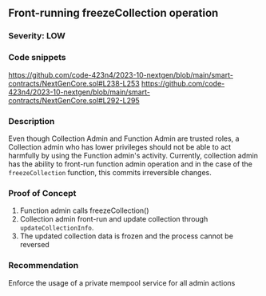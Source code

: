 ## Front-running freezeCollection operation

### Severity: LOW

### Code snippets
https://github.com/code-423n4/2023-10-nextgen/blob/main/smart-contracts/NextGenCore.sol#L238-L253
https://github.com/code-423n4/2023-10-nextgen/blob/main/smart-contracts/NextGenCore.sol#L292-L295

### Description
Even though Collection Admin and Function Admin are trusted roles, a Collection admin who has lower privileges should not be able to act harmfully by using the Function admin's activity. Currently, collection admin has the ability to front-run function admin operation and in the case of the `freezeCollection` function, this commits irreversible changes.

### Proof of Concept
1. Function admin calls freezeCollection()
2. Collection admin front-run and update collection through `updateCollectionInfo`.
3. The updated collection data is frozen and the process cannot be reversed

### Recommendation
Enforce the usage of a private mempool service for all admin actions